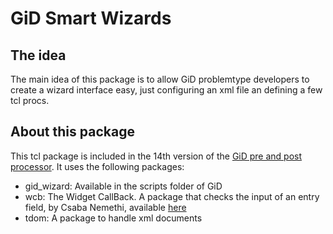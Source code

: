 # GiD Smart Wizards

## The idea
The main idea of this package is to allow GiD problemtype developers to create a wizard interface easy, just configuring an xml file an defining a few tcl procs.

## About this package
This tcl package is included in the 14th version of the [GiD pre and post processor](http://www.gidhome.com). 
It uses the following packages:
* gid_wizard: Available in the scripts folder of GiD
* wcb: The Widget CallBack. A package that checks the input of an entry field, by Csaba Nemethi, available [here](http://www.nemethi.de/wcb/wcbRef.html)
* tdom: A package to handle xml documents
